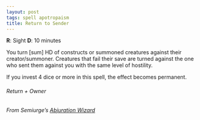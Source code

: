 ```yaml
---
layout: post
tags: spell apotropaism
title: Return to Sender
---
```

**R**: Sight **D**: 10 minutes 

You turn [sum] HD of constructs or summoned creatures against their creator/summoner. Creatures that fail their save are turned against the one who sent them against you with the same level of hostility.

If you invest 4 dice or more in this spell, the effect becomes permanent.

###### *Return + Owner*

###### From Semiurge’s [Abjuration Wizard](https://archonsmarchon.blogspot.com/2021/04/glog-class-abjurer-wizard.html)
